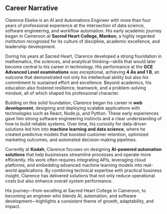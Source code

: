 ## Career Narrative

Clarence Ebebe is an AI and Automations Engineer with more than four years of professional experience at the intersection of data science, software engineering, and workflow automation. His early academic journey began in Cameroon at **Sacred Heart College, Mankon**, a highly regarded institution recognized for its culture of discipline, academic excellence, and leadership development.

During his years at Sacred Heart, Clarence developed a strong foundation in mathematics, the sciences, and analytical thinking—skills that would later become central to his career in technology. His performance at the **GCE Advanced Level examinations** was exceptional, achieving **4 As and 1 B**, an outcome that demonstrated not only his intellectual ability but also his commitment to sustained effort and excellence. Beyond academics, his education also fostered resilience, teamwork, and a problem-solving mindset, all of which shaped his professional character.

Building on this solid foundation, Clarence began his career in **web development**, designing and deploying scalable applications with technologies such as React, Node.js, and Python. These early experiences gave him strong software engineering instincts and a clear understanding of how to build reliable systems. Over time, his curiosity for data-driven solutions led him into **machine learning and data science**, where he created predictive models that boosted customer retention, optimized marketing outcomes, and automated decision-making pipelines.

Currently at **Kodah**, Clarence focuses on designing **AI-powered automation solutions** that help businesses streamline processes and operate more efficiently. His work often requires integrating APIs, leveraging cloud platforms, and embedding advanced machine learning models into real-world applications. By combining technical expertise with practical business insight, Clarence has delivered solutions that not only reduce operational costs but also enhance overall system performance.

His journey—from excelling at Sacred Heart College in Cameroon, to becoming an engineer who blends AI, automation, and software development—highlights a consistent theme of growth, adaptability, and impact.
